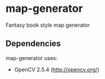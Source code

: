 map-generator
=============

Fantasy book style map generator

Dependencies
------------

map-generator uses:
* OpenCV 2.5.4 (http://opencv.org/)
